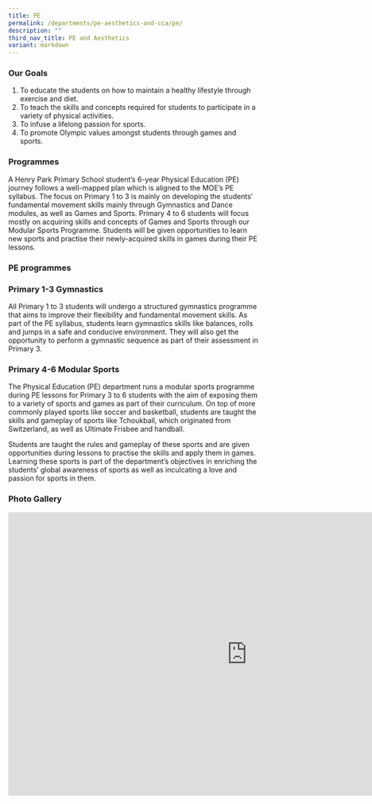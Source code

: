 ```yaml
---
title: PE
permalink: /departments/pe-aesthetics-and-cca/pe/
description: ""
third_nav_title: PE and Aesthetics
variant: markdown
---
```

### Our Goals
1.  To educate the students on how to maintain a healthy lifestyle through exercise and diet.
2.  To teach the skills and concepts required for students to participate in a variety of physical activities.
3.  To infuse a lifelong passion for sports.
4.  To promote Olympic values amongst students through games and sports.

### Programmes

A Henry Park Primary School student’s 6-year Physical Education (PE) journey follows a well-mapped plan which is aligned to the MOE’s PE syllabus. The focus on Primary 1 to 3 is mainly on developing the students’ fundamental movement skills mainly through Gymnastics and Dance modules, as well as Games and Sports. Primary 4 to 6 students will focus mostly on acquiring skills and concepts of Games and Sports through our Modular Sports Programme. Students will be given opportunities to learn new sports and practise their newly-acquired skills in games during their PE lessons.


### PE programmes

### Primary 1-3 Gymnastics

All Primary 1 to 3 students will undergo a structured gymnastics programme that aims to improve their flexibility and fundamental movement skills. As part of the PE syllabus, students learn gymnastics skills like balances, rolls and jumps in a safe and conducive environment. They will also get the opportunity to perform a gymnastic sequence as part of their assessment in Primary 3.

  

### Primary 4-6 Modular Sports

The Physical Education (PE) department runs a modular sports programme during PE lessons for Primary 3 to 6 students with the aim of exposing them to a variety of sports and games as part of their curriculum. On top of more commonly played sports like soccer and basketball, students are taught the skills and gameplay of sports like Tchoukball, which originated from Switzerland, as well as Ultimate Frisbee and handball.

  

Students are taught the rules and gameplay of these sports and are given opportunities during lessons to practise the skills and apply them in games. Learning these sports is part of the department’s objectives in enriching the students’ global awareness of sports as well as inculcating a love and passion for sports in them.

  

### Photo Gallery

<iframe allowfullscreen="true" height="569" width="960" frameborder="0" src="https://docs.google.com/presentation/d/e/2PACX-1vTiye4D-BncfB4y2jR86BbNzhuGee1PKkPhmizU5BYF2_WORjhvUQIzX71JI8Z1mOPEOPX0VJDOJ2_G/embed?start=false&amp;loop=false&amp;delayms=3000"></iframe>